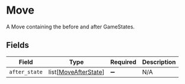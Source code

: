 # Move

A Move containing the before and after GameStates.


## Fields

| Field                                                         | Type                                                          | Required                                                      | Description                                                   |
| ------------------------------------------------------------- | ------------------------------------------------------------- | ------------------------------------------------------------- | ------------------------------------------------------------- |
| `after_state`                                                 | list[[MoveAfterState](../../models/shared/moveafterstate.md)] | :heavy_minus_sign:                                            | N/A                                                           |